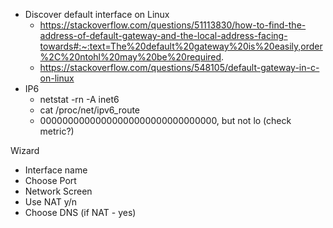 - Discover default interface on Linux 
  - https://stackoverflow.com/questions/51113830/how-to-find-the-address-of-default-gateway-and-the-local-address-facing-towards#:~:text=The%20default%20gateway%20is%20easily,order%2C%20ntohl%20may%20be%20required.
  - https://stackoverflow.com/questions/548105/default-gateway-in-c-on-linux  
- IP6
  - netstat -rn -A inet6
  - cat /proc/net/ipv6_route
  - 00000000000000000000000000000000, but not lo (check metric?)


Wizard 
 - Interface name
 - Choose Port
 - Network Screen
 - Use NAT y/n  
 - Choose DNS (if NAT - yes)
